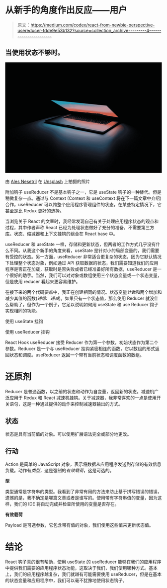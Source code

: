 # 从新手的角度作出反应——用户

> 原文：<https://medium.com/codex/react-from-newbie-perspective-usereducer-fdde9e53b132?source=collection_archive---------4----------------------->

## 当使用状态不够时。

![](img/36152ac8985a8533b64fb819c50ec33f.png)

由 [Ales Nesetril](https://unsplash.com/@alesnesetril?utm_source=medium&utm_medium=referral) 在 [Unsplash](https://unsplash.com?utm_source=medium&utm_medium=referral) 上拍摄的照片

附加钩子 useReducer 不是基本钩子之一，它是 useState 钩子的一种替代。但是稍微复杂一点。通过与 Context (Context 和 useContext 将在下一篇文章中介绍)合作，useReducer 可以跨整个应用程序管理组件的状态，在某些特定情况下，它甚至是比 Redux 更好的选择。

当浏览关于 React 的文章时，我经常发现自己有关于处理应用程序状态的观点和过程，其中作者声称 React 已经为处理状态做好了充分的准备，不需要第三方库。状态、缩减器和上下文挂钩的组合在 React base 中。

useReducer 和 useState 一样，存储和更新状态，但两者的工作方式几乎没有什么不同。从我这个新手的角度来看，useState 是针对小的局部变量的，我们需要有受控的状态。另一方面，useReducer 非常适合更复杂的状态，因为它默认情况下处理整个状态对象，例如通过 API 获取数据的状态，我们需要知道我们的应用程序是否正在加载，获取时是否失败或者已经准备好所有数据，useReducer 是一个很好的助手。当然，我们可以对对象或数组使用三个状态变量或一个状态变量，但是使用 reducer 看起来更容易维护。

在接下来的两个代码要点中，我正在创建相同的情况。状态变量*计数*和两个增加和减少其值的函数(*递增*、*递减*)。如果只有一个状态值，那么使用 Reducer 就没什么帮助了，但作为一个例子，它足以说明如何用 useState 和 use Reducer 钩子实现相同的功能。

使用 useState 挂钩

使用 useReducer 挂钩

React Hook useReducer 接受 Reducer 作为第一个参数，初始状态作为第二个参数。Reducer 是一个与 useReducer 挂钩紧密相连的函数，它以数组的形式返回状态和调度。useReducer 返回一个带有当前状态和调度函数的数组。

# 还原剂

Reducer 是普通函数，以之前的状态和动作为自变量，返回新的状态。减速机广泛应用于 Redux 和 React 减速机挂钩。关于减速器，我非常喜欢的一点是使用开关语句，这是一种通过提供的动作来控制减速器输出的方式。

## 状态

状态是具有当前值的对象。可以使用扩展语法完全或部分地更改。

## 行动

Action 是简单的 JavaScript 对象，表示将数据从应用程序发送到存储的有效信息负载。动作有*类型*，这是强制的*有效载荷*，这是可选的。

**型**

类型通常是字符串的类型。我看到了非常有用的方法来防止基于拼写错误的错误，遗憾的是，我不确定是哪篇文章或者是谁写的。使用带有字符串值的变量，因为这样，我们的 IDE 将自动完成并检查所使用的变量是否存在。

**有效载荷**

Payload 是可选参数，它包含带有值的对象，我们使用这些值来更新状态值。

# 结论

React 钩子真的很有帮助，使用 useState 的 useReducer 能够在我们的应用程序中提供我们需要的应用程序状态功能，这取决于我们，我们使用哪种方式。基本上，我们的应用程序越复杂，我们就越有可能需要使用 useReducer，但是在基本的状态变量和应用程序中，我们可以毫不犹豫地使用状态钩子。